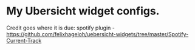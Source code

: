# My Ubersicht widget configs.

Credit goes where it is due:
  spotify plugin - https://github.com/felixhageloh/uebersicht-widgets/tree/master/Spotify-Current-Track
  
